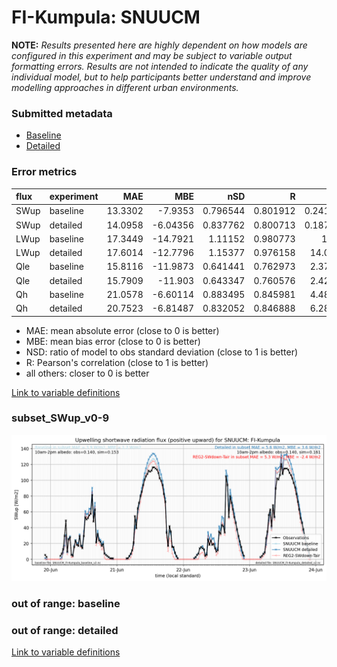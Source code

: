 # FI-Kumpula: SNUUCM

**NOTE:** *Results presented here are highly dependent on how models are configured in this experiment and may be subject to variable output formatting errors. Results are not intended to indicate the quality of any individual model, but to help participants better understand and improve modelling approaches in different urban environments.*

### Submitted metadata

- [Baseline](SNUUCM_FI-Kumpula_baseline_attrs.md)
- [Detailed](SNUUCM_FI-Kumpula_detailed_attrs.md)

### Error metrics

| flux   | experiment   |     MAE |       MBE |      nSD |        R |       5th |     95th |    RMSE |    cRMSE |     AMBE |    1-nSD |       1-R |   nSkewness |   nKurtosis |   Overlap |
|:-------|:-------------|--------:|----------:|---------:|---------:|----------:|---------:|--------:|---------:|---------:|---------:|----------:|------------:|------------:|----------:|
| SWup   | baseline     | 13.3302 |  -7.9353  | 0.796544 | 0.801912 |  0.241272 | 10.7391  | 28.6338 | 0.597466 |  7.9353  | 0.203466 | 0.198088  |    0.407562 |   1.03237   |  0.143953 |
| SWup   | detailed     | 14.0958 |  -6.04356 | 0.837762 | 0.800713 |  0.187702 |  4.85912 | 28.2909 | 0.600192 |  6.04356 | 0.162248 | 0.199287  |    0.406292 |   1.03107   |  0.172846 |
| LWup   | baseline     | 17.3449 | -14.7921  | 1.11152  | 0.980773 | 14.12     |  6.4502  | 19.292  | 0.234904 | 14.7921  | 0.111521 | 0.0192268 |    3.11459  |   0.472829  |  0.185425 |
| LWup   | detailed     | 17.6014 | -12.7796  | 1.15377  | 0.976158 | 14.0659   | 14.4943  | 19.5439 | 0.280468 | 12.7796  | 0.15377  | 0.0238417 |    3.5225   |   0.626643  |  0.189237 |
| Qle    | baseline     | 15.8116 | -11.9873  | 0.641441 | 0.762973 |  2.37991  | 40.1023  | 27.6264 | 0.657756 | 11.9873  | 0.358558 | 0.237027  |    0.312989 |   0.582142  |  0.334577 |
| Qle    | detailed     | 15.7909 | -11.903   | 0.643347 | 0.760576 |  2.42594  | 40.6834  | 27.6579 | 0.659748 | 11.903   | 0.356652 | 0.239424  |    0.331739 |   0.661142  |  0.328806 |
| Qh     | baseline     | 21.0578 |  -6.60114 | 0.883495 | 0.845981 |  4.48577  | 15.9271  | 32.2674 | 0.53453  |  6.60114 | 0.116505 | 0.154019  |    0.105994 |   0.0928635 |  0.179845 |
| Qh     | detailed     | 20.7523 |  -6.81487 | 0.832052 | 0.846888 |  6.28051  | 24.3895  | 32.1644 | 0.531978 |  6.81487 | 0.167949 | 0.153112  |    0.107727 |   0.118605  |  0.179644 |

 - MAE: mean absolute error (close to 0 is better)
 - MBE: mean bias error (close to 0 is better)
 - NSD: ratio of model to obs standard deviation (close to 1 is better)
 - R: Pearson's correlation (close to 1 is better)
 - all others: closer to 0 is better

[Link to variable definitions](../modelattrs/variable_definitions.md)

### <a name="subset_swup_v0-9"></a>subset_SWup_v0-9
[![SNUUCM_FI-Kumpula_subset_SWup_v0-9.png](SNUUCM_FI-Kumpula_subset_SWup_v0-9.png)](SNUUCM_FI-Kumpula_subset_SWup_v0-9.png)

### out of range: baseline


### out of range: detailed



[Link to variable definitions](../modelattrs/variable_definitions.md)

